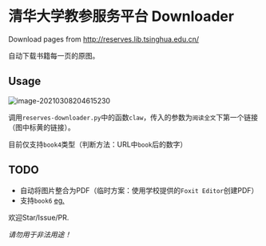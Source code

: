 # 清华大学教参服务平台 Downloader
Download pages from http://reserves.lib.tsinghua.edu.cn/

自动下载书籍每一页的原图。

## Usage

![image-20210308204615230](https://i.loli.net/2021/03/08/zVAYweuK7cHk5os.png)

调用`reserves-downloader.py`中的函数`claw`，传入的参数为`阅读全文`下第一个链接（图中标黄的链接）。

目前仅支持`book4`类型（判断方法：URL中`book`后的数字）

## TODO
- 自动将图片整合为PDF（临时方案：使用学校提供的`Foxit Editor`创建PDF）
- 支持`book6` [eg.](http://reserves.lib.tsinghua.edu.cn/book6/00009127/00009127000/files/mobile/1.jpg)

欢迎Star/Issue/PR.

*请勿用于非法用途！*